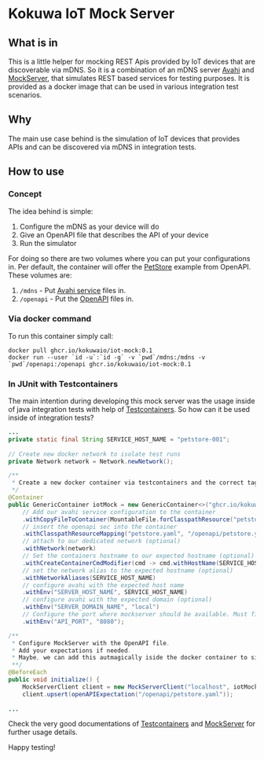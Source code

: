 # Kokuwa IoT Mock Server

## What is in

This is a little helper for mocking REST Apis provided by IoT devices that are discoverable 
via mDNS. 
So it is a combination of an mDNS server [Avahi](https://avahi.org) and [MockServer](https://www.mock-server.com/), that simulates REST based services for testing purposes.
It is provided as a docker image that can be used in various integration test scenarios.

## Why

The main use case behind is the simulation of IoT devices that provides APIs and can be discovered via mDNS in integration tests.

## How to use

### Concept

The idea behind is simple: 
1. Configure the mDNS as your device will do 
1. Give an OpenAPI file that describes the API of your device
1. Run the simulator

For doing so there are two volumes where you can put your configurations in. Per default, the container will offer the [PetStore](https://github.com/OAI/OpenAPI-Specification/blob/main/examples/v3.0/petstore.yaml) example from OpenAPI.
These volumes are:

1. ```/mdns``` - Put [Avahi service](https://linux.die.net/man/5/avahi.service) files in.
1. ```/openapi``` - Put the [OpenAPI](https://spec.openapis.org/) files in.

### Via docker command

To run this container simply call:

```shell
docker pull ghcr.io/kokuwaio/iot-mock:0.1
docker run --user `id -u`:`id -g` -v `pwd`/mdns:/mdns -v `pwd`/openapi:/openapi ghcr.io/kokuwaio/iot-mock:0.1
```

### In JUnit with Testcontainers

The main intention during developing this mock server was the usage inside of java integration tests with help of [Testcontainers](https://www.testcontainers.org/).
So how can it be used inside of integration tests?

```java
...
private static final String SERVICE_HOST_NAME = "petstore-001";
    
// Create new docker network to isolate test runs
private Network network = Network.newNetwork();

/**
 * Create a new docker container via testcontainers and the correct tag of this image.
 */
@Container
public GenericContainer iotMock = new GenericContainer<>("ghcr.io/kokuwaio/iot-mock:0.1")
    // Add our avahi service configuration to the container
    .withCopyFileToContainer(MountableFile.forClasspathResource("petstore.service"), "/mdns/")
    // insert the openapi sec into the container
    .withClasspathResourceMapping("petstore.yaml", "/openapi/petstore.yaml", BindMode.READ_ONLY)
    // attach to our dedicated network (optional)
    .withNetwork(network)
    // Set the containers hostname to our expected hostname (optional)
    .withCreateContainerCmdModifier(cmd -> cmd.withHostName(SERVICE_HOST_NAME))
    // set the network alias to the expected hostname (optional)
    .withNetworkAliases(SERVICE_HOST_NAME)
    // configure avahi with the expected host name 
    .withEnv("SERVER_HOST_NAME", SERVICE_HOST_NAME)
    // configure avahi with the expected domain (optional)
    .withEnv("SERVER_DOMAIN_NAME", "local")
    // Configure the port where mockserver should be available. Must fit to mDNS service configuration. (optional, default 8080)
    .withEnv("API_PORT", "8080");

/**
 * Configure MockServer with the OpenAPI file.
 * Add your expectations if needed.
 * Maybe, we can add this autmagically iside the docker container to simplify test code.
 **/     
@BeforeEach
public void initialize() {
    MockServerClient client = new MockServerClient("localhost", iotMock.getMappedPort(8080));
    client.upsert(openAPIExpectation("/openapi/petstore.yaml"));
    
...
```
Check the very good documentations of [Testcontainers](https://www.testcontainers.org/) and [MockServer](https://www.mock-server.com/) for further usage details.

Happy testing!